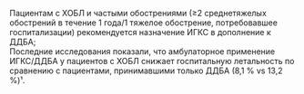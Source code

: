 Пациентам с ХОБЛ и частыми обострениями (≥2 среднетяжелых обострений в течение 1 года/1 тяжелое обострение, потребовавшее госпитализации) рекомендуется назначение ИГКС в дополнение к ДДБА;\
Последние исследования показали, что амбулаторное применение ИГКС/ДДБА у пациентов с ХОБЛ снижает госпитальную летальность по сравнению с пациентами, принимавшими только ДДБА (8,1 % vs 13,2 %)¹.
